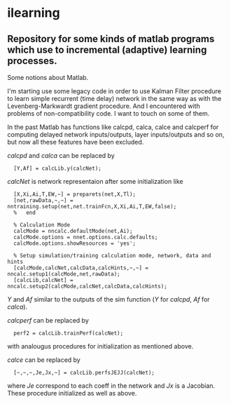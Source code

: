ilearning
=========

Repository for some kinds of matlab programs which use to incremental (adaptive) learning processes.
----------------------------------------------------------------------------------------------------


Some notions about Matlab.

I'm starting use some legacy code in order to use Kalman Filter procedure to learn simple recurrent (time delay) network in the same way as with the Levenberg-Markwardt gradient procedure. And I encountered with problems of non-compatibility code. I want to touch on some of them.

In the past Matlab has functions like calcpd, calca, calce and calcperf for computing delayed network inputs/outputs, layer inputs/outputs and so on, but now all these features have been excluded.

_calcpd_ and _calca_ can be replaced by
```
  [Y,Af] = calcLib.y(calcNet);
```
_calcNet_ is network representaion after some initialization like
```
  [X,Xi,Ai,T,EW,~] = preparets(net,X,Tl);
  [net,rawData,~,~] = nntraining.setup(net,net.trainFcn,X,Xi,Ai,T,EW,false);
  %   end
  
  % Calculation Mode
  calcMode = nncalc.defaultMode(net,Ai);
  calcMode.options = nnet.options.calc.defaults;
  calcMode.options.showResources = 'yes';

  % Setup simulation/training calculation mode, network, data and hints
  [calcMode,calcNet,calcData,calcHints,~,~] = nncalc.setup1(calcMode,net,rawData);
  [calcLib,calcNet] = nncalc.setup2(calcMode,calcNet,calcData,calcHints);
```
*Y* and *Af* similar to the outputs of the sim function (*Y* for _calcpd_, *Af* for _calca_).

_calcperf_ can be replaced by 
```  
  perf2 = calcLib.trainPerf(calcNet);
```
with analougus procedures for initialization as mentioned above.

_calce_ can be replaced by
```
  [~,~,~,Je,Jx,~] = calcLib.perfsJEJJ(calcNet);
```
where  *Je* correspond to each coeff in the network and *Jx* is a Jacobian.
These procedure initialized as well as above.

